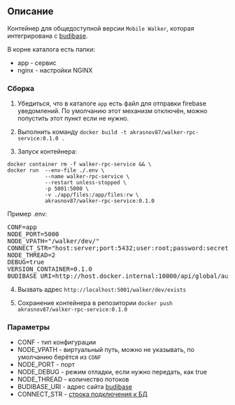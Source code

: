 ## Описание

Контейнер для общедоступной версии `Mobile Walker`, которая интегрирована с [budibase](https://github.com/akrasnov87/budibase).

В корне каталога есть папки:

* app - сервис
* nginx - настройки NGINX

### Сборка

1. Убедиться, что в каталоге `app` есть файл для отправки firebase уведомлений. По умолчанию этот механизм отключён, можно попустить этот пункт если не нужно.

2. Выполнить команду `docker build -t akrasnov87/walker-rpc-service:0.1.0 .`

3. Запуск контейнера: 

```
docker container rm -f walker-rpc-service && \
docker run  --env-file ./.env \
            --name walker-rpc-service \
            --restart unless-stopped \
            -p 5001:5000 \
            -v ./app/files:/app/files:rw \
            akrasnov87/walker-rpc-service:0.1.0
```

Пример .env:
<pre>
CONF=app
NODE_PORT=5000
NODE_VPATH="/walker/dev/"
CONNECT_STR="host:server;port:5432;user:root;password:secret;database:database-name"
NODE_THREAD=2
DEBUG=true
VERSION_CONTAINER=0.1.0
BUDIBASE_URI=http://host.docker.internal:10000/api/global/auth/default/login
</pre>

4. Вызвать адрес `http://localhost:5001/walker/dev/exists`

5. Сохранение контейнера в репозитории `docker push akrasnov87/walker-rpc-service:0.1.0`

### Параметры

* CONF - тип конфигурации
* NODE_VPATH - виртуальный путь, можно не указывать, по умолчанию берётся из `CONF`
* NODE_PORT - порт
* NODE_DEBUG - режим отладки, если нужно передать, как true
* NODE_THREAD - количество потоков
* BUDIBASE_URI - адрес сайта [budibase](https://github.com/akrasnov87/budibase)
* CONNECT_STR - [строка подключения к БД](https://github.com/akrasnov87/walker-db)